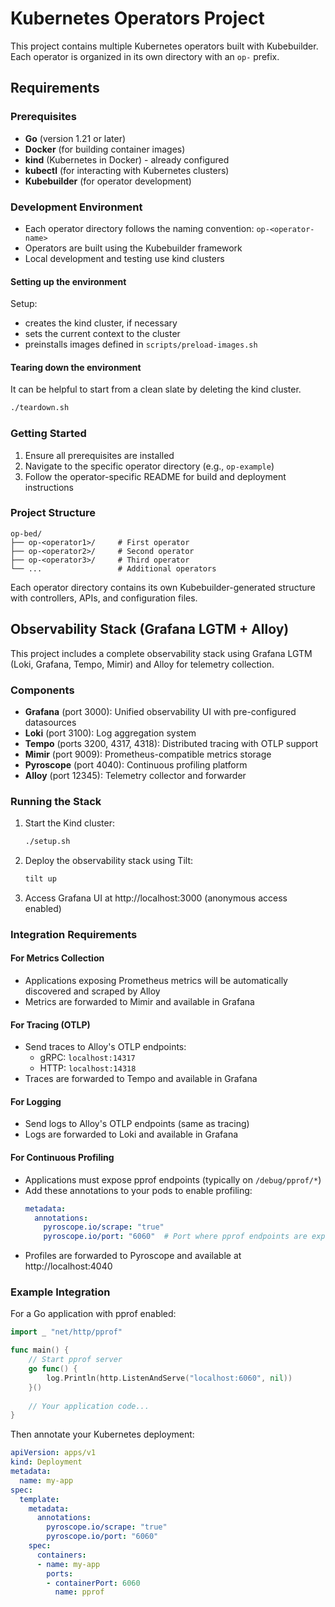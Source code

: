 # Kubernetes Operators Project

This project contains multiple Kubernetes operators built with Kubebuilder. Each operator is organized 
in its own directory with an `op-` prefix.

## Requirements

### Prerequisites

- **Go** (version 1.21 or later)
- **Docker** (for building container images)
- **kind** (Kubernetes in Docker) - already configured
- **kubectl** (for interacting with Kubernetes clusters)
- **Kubebuilder** (for operator development)

### Development Environment

- Each operator directory follows the naming convention: `op-<operator-name>`
- Operators are built using the Kubebuilder framework
- Local development and testing use kind clusters

#### Setting up the environment

Setup: 
* creates the kind cluster, if necessary
* sets the current context to the cluster
* preinstalls images defined in `scripts/preload-images.sh`

#### Tearing down the environment

It can be helpful to start from a clean slate by deleting the kind cluster.

```bash
./teardown.sh
```

### Getting Started

1. Ensure all prerequisites are installed
2. Navigate to the specific operator directory (e.g., `op-example`)
3. Follow the operator-specific README for build and deployment instructions

### Project Structure

```
op-bed/
├── op-<operator1>/     # First operator
├── op-<operator2>/     # Second operator
├── op-<operator3>/     # Third operator
└── ...                 # Additional operators
```

Each operator directory contains its own Kubebuilder-generated structure with controllers, APIs, and configuration files.

## Observability Stack (Grafana LGTM + Alloy)

This project includes a complete observability stack using Grafana LGTM (Loki, Grafana, Tempo, Mimir) and Alloy for telemetry collection.

### Components

- **Grafana** (port 3000): Unified observability UI with pre-configured datasources
- **Loki** (port 3100): Log aggregation system
- **Tempo** (ports 3200, 4317, 4318): Distributed tracing with OTLP support
- **Mimir** (port 9009): Prometheus-compatible metrics storage
- **Pyroscope** (port 4040): Continuous profiling platform
- **Alloy** (port 12345): Telemetry collector and forwarder

### Running the Stack

1. Start the Kind cluster:
   ```bash
   ./setup.sh
   ```

2. Deploy the observability stack using Tilt:
   ```bash
   tilt up
   ```

3. Access Grafana UI at http://localhost:3000 (anonymous access enabled)

### Integration Requirements

#### For Metrics Collection
- Applications exposing Prometheus metrics will be automatically discovered and scraped by Alloy
- Metrics are forwarded to Mimir and available in Grafana

#### For Tracing (OTLP)
- Send traces to Alloy's OTLP endpoints:
  - gRPC: `localhost:14317`
  - HTTP: `localhost:14318`
- Traces are forwarded to Tempo and available in Grafana

#### For Logging
- Send logs to Alloy's OTLP endpoints (same as tracing)
- Logs are forwarded to Loki and available in Grafana

#### For Continuous Profiling
- Applications must expose pprof endpoints (typically on `/debug/pprof/*`)
- Add these annotations to your pods to enable profiling:
  ```yaml
  metadata:
    annotations:
      pyroscope.io/scrape: "true"
      pyroscope.io/port: "6060"  # Port where pprof endpoints are exposed
  ```
- Profiles are forwarded to Pyroscope and available at http://localhost:4040

### Example Integration

For a Go application with pprof enabled:

```go
import _ "net/http/pprof"

func main() {
    // Start pprof server
    go func() {
        log.Println(http.ListenAndServe("localhost:6060", nil))
    }()
    
    // Your application code...
}
```

Then annotate your Kubernetes deployment:

```yaml
apiVersion: apps/v1
kind: Deployment
metadata:
  name: my-app
spec:
  template:
    metadata:
      annotations:
        pyroscope.io/scrape: "true"
        pyroscope.io/port: "6060"
    spec:
      containers:
      - name: my-app
        ports:
        - containerPort: 6060
          name: pprof
```